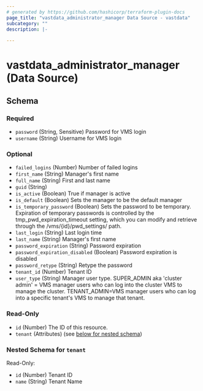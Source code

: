 ```yaml
---
# generated by https://github.com/hashicorp/terraform-plugin-docs
page_title: "vastdata_administrator_manager Data Source - vastdata"
subcategory: ""
description: |-
  
---
```


# vastdata_administrator_manager (Data Source)





<!-- schema generated by tfplugindocs -->
## Schema

### Required

- `password` (String, Sensitive) Password for VMS login
- `username` (String) Username for VMS login

### Optional

- `failed_logins` (Number) Number of failed logins
- `first_name` (String) Manager's first name
- `full_name` (String) First and last name
- `guid` (String)
- `is_active` (Boolean) True if manager is active
- `is_default` (Boolean) Sets the manager to be the default manager
- `is_temporary_password` (Boolean) Sets the password to be temporary. Expiration of temporary passwords is controlled by the tmp_pwd_expiration_timeout setting, which you can modify and retrieve through the /vms/{id}/pwd_settings/ path.
- `last_login` (String) Last login time
- `last_name` (String) Manager's first name
- `password_expiration` (String) Password expiration
- `password_expiration_disabled` (Boolean) Password expiration is disabled
- `password_retype` (String) Retype the password
- `tenant_id` (Number) Tenant ID
- `user_type` (String) Manager user type. SUPER_ADMIN aka 'cluster admin' = VMS manager users who can log into the cluster VMS to manage the cluster. TENANT_ADMIN=VMS manager users who can log into a specific tenant's VMS to manage that tenant.

### Read-Only

- `id` (Number) The ID of this resource.
- `tenant` (Attributes) (see [below for nested schema](#nestedatt--tenant))

<a id="nestedatt--tenant"></a>
### Nested Schema for `tenant`

Read-Only:

- `id` (Number) Tenant ID
- `name` (String) Tenant Name
